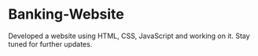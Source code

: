 # Banking-Website

Developed a website using HTML, CSS, JavaScript and working on it. Stay tuned for further updates.
